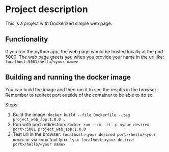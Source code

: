 # Project description

This is a project with Dockerized simple web page.

## Functionality 

If you run the python app, the web page would be hosted locally at the port 5000.
The web page greets you when you provide your name in the url like:
`localhost:5001/hello/<your name>`

## Building and running the docker image

You can build the image and then run it to see the results in the browser. 
Remember to redirect port outside of the container to be able to do so.

Steps: 

1. Build the image: 
`docker build --file Dockerfile --tag project_web_app:1.0.0 .`
2. Run with port redirection: 
`docker run --rm -it -p <your desired port>:5001 project_web_app:1.0.0`
3. Test url in the browser: 
`localhost:<your desired port>/hello/<your name>`
or via linux tool lynx:
`lynx localhost:<your desired port>/hello/<your name>`